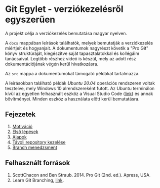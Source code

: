 # Git Egylet - verziókezelésről egyszerűen

A projekt célja a verziókezelés bemutatása magyar nyelven.

A `docs` mappában leírások találhatók, melyek bemutatják a verziókezelés miértjeit és hogyanjait.
A dokumentumok nagyrészt követik a "Pro Git" könyv struktúráját, kiegészítve saját tapasztalatokkal és kollégáim tanácsaival.
Legtöbb részhez videó is készül, mely az adott rész dokumentációjának végén kerül hivatkozásra.

Az `src` mappa a dokumentumokat támogató példákat tartalmazza.

A leírásokban található példák *Ubuntu 20.04* operációs rendszeren voltak tesztelve, mely Windows 10 alrendszereként futott.
Az Ubuntu terminálon kívül az egyetlen felhasznált eszköz a Visual Studio Code ([link](https://code.visualstudio.com/)) és annak bővítményei.
Minden eszköz a használata előtt kerül bemutatásra.

## Fejezetek

1. [Motiváció](docs/00-Motiváció.md)
2. [Első lépések](docs/01-Első-Lépések.md)
3. [Alapok](docs/02-Alapok.md)
4. [Távoli repository kezelése](docs/03-Távoli-repository.md)
5. [Branch menedzsment](docs/04-Branch-menedzsment.md)

## Felhasznált források

1. ScottChacon and Ben Straub. 2014. Pro Git (2nd. ed.). Apress, USA.
2. Learn Git Branching, [link](https://learngitbranching.js.org/).
